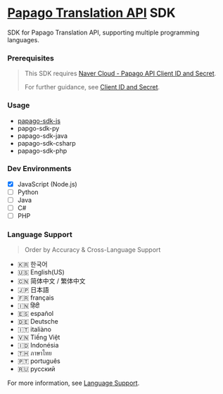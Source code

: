 # [Papago Translation API](https://guide.ncloud-docs.com/docs/en/papagotranslation-overview) SDK

SDK for Papago Translation API, supporting multiple programming languages.

### Prerequisites

> This SDK requires [Naver Cloud - Papago API Client ID and Secret](https://console.ncloud.com).
>
> For further guidance, see [Client ID and Secret]().

### Usage

- [papago-sdk-js](https://github.com/devjiwonchoi/papago-sdk/blob/main/papago-sdk-js/README.md)
- papgo-sdk-py
- papago-sdk-java
- papago-sdk-csharp
- papago-sdk-php

### Dev Environments

- [x] JavaScript (Node.js)
- [ ] Python
- [ ] Java
- [ ] C#
- [ ] PHP

### Language Support

> Order by Accuracy & Cross-Language Support

- 🇰🇷 한국어
- 🇺🇸 English(US)
- 🇨🇳 简体中文 / 繁体中文
- 🇯🇵 日本語
- 🇫🇷 français
- 🇮🇳 हिंदी
- 🇪🇸 español
- 🇩🇪 Deutsche
- 🇮🇹 italiàno
- 🇻🇳 Tiếng Việt
- 🇮🇩 Indonésia
- 🇹🇭 ภาษาไทย
- 🇵🇹 português
- 🇷🇺 русский

For more information, see [Language Support](). 
